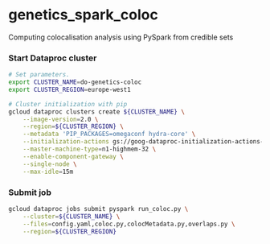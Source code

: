# genetics_spark_coloc
Computing colocalisation analysis using PySpark from credible sets

### Start Dataproc cluster

```bash
# Set parameters.
export CLUSTER_NAME=do-genetics-coloc
export CLUSTER_REGION=europe-west1

# Cluster initialization with pip
gcloud dataproc clusters create ${CLUSTER_NAME} \
    --image-version=2.0 \
    --region=${CLUSTER_REGION} \
    --metadata 'PIP_PACKAGES=omegaconf hydra-core' \
    --initialization-actions gs://goog-dataproc-initialization-actions-europe-west1/python/pip-install.sh                                                  \
    --master-machine-type=n1-highmem-32 \
    --enable-component-gateway \
    --single-node \
    --max-idle=15m
```

### Submit job

```bash
gcloud dataproc jobs submit pyspark run_coloc.py \
    --cluster=${CLUSTER_NAME} \
    --files=config.yaml,coloc.py,colocMetadata.py,overlaps.py \
    --region=${CLUSTER_REGION}
```